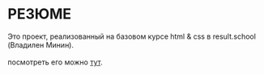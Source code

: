 # РЕЗЮМЕ
Это проект, реализованный на базовом курсе html & css в result.school (Владилен Минин).    
<br>
    посмотреть его можно [тут](https://crafty-ruslan.github.io/resume/).
